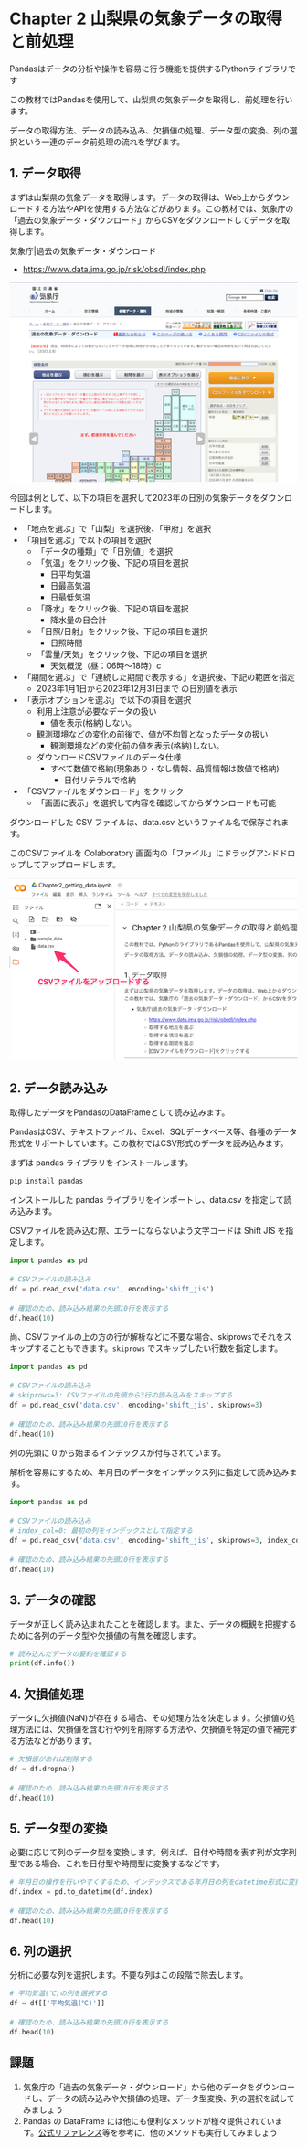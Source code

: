 # Chapter 2 山梨県の気象データの取得と前処理

Pandasはデータの分析や操作を容易に行う機能を提供するPythonライブラリです

この教材ではPandasを使用して、山梨県の気象データを取得し、前処理を行います。

データの取得方法、データの読み込み、欠損値の処理、データ型の変換、列の選択という一連のデータ前処理の流れを学びます。

## 1. データ取得

まずは山梨県の気象データを取得します。データの取得は、Web上からダウンロードする方法やAPIを使用する方法などがあります。この教材では、気象庁の「過去の気象データ・ダウンロード」からCSVをダウンロードしてデータを取得します。

気象庁|過去の気象データ・ダウンロード
- https://www.data.jma.go.jp/risk/obsdl/index.php

![capture01](images/capture01.png)

今回は例として、以下の項目を選択して2023年の日別の気象データをダウンロードします。
  - 「地点を選ぶ」で「山梨」を選択後、「甲府」を選択
  - 「項目を選ぶ」で以下の項目を選択
    - 「データの種類」で「日別値」を選択
    - 「気温」をクリック後、下記の項目を選択
      - 日平均気温
      - 日最高気温
      - 日最低気温
    - 「降水」をクリック後、下記の項目を選択
      - 降水量の日合計
    - 「日照/日射」をクリック後、下記の項目を選択
      - 日照時間
    - 「雲量/天気」をクリック後、下記の項目を選択
      - 天気概況（昼：06時～18時）c
  - 「期間を選ぶ」で「連続した期間で表示する」を選択後、下記の範囲を指定
    - 2023年1月1日から2023年12月31日まで の日別値を表示
  - 「表示オプションを選ぶ」で以下の項目を選択
    - 利用上注意が必要なデータの扱い
      - 値を表示(格納)しない。
    - 観測環境などの変化の前後で、値が不均質となったデータの扱い
      - 観測環境などの変化前の値を表示(格納)しない。
    - ダウンロードCSVファイルのデータ仕様
      - すべて数値で格納(現象あり・なし情報、品質情報は数値で格納)
        - 日付リテラルで格納
  - 「CSVファイルをダウンロード」をクリック
    - 「画面に表示」を選択して内容を確認してからダウンロードも可能

ダウンロードした CSV ファイルは、data.csv というファイル名で保存されます。

このCSVファイルを Colaboratory 画面内の「ファイル」にドラッグアンドドロップしてアップロードします。

![capture02](images/capture02.png)

## 2. データ読み込み

取得したデータをPandasのDataFrameとして読み込みます。

PandasはCSV、テキストファイル、Excel、SQLデータベース等、各種のデータ形式をサポートしています。この教材ではCSV形式のデータを読み込みます。

まずは pandas ライブラリをインストールします。

```sh
pip install pandas
```

インストールした pandas ライブラリをインポートし、data.csv を指定して読み込みます。

CSVファイルを読み込む際、エラーにならないよう文字コードは Shift JIS を指定します。

```python
import pandas as pd

# CSVファイルの読み込み
df = pd.read_csv('data.csv', encoding='shift_jis')

# 確認のため、読み込み結果の先頭10行を表示する
df.head(10)
```

尚、CSVファイルの上の方の行が解析などに不要な場合、skiprowsでそれをスキップすることもできます。`skiprows` でスキップしたい行数を指定します。

```python
import pandas as pd

# CSVファイルの読み込み
# skiprows=3: CSVファイルの先頭から3行の読み込みをスキップする
df = pd.read_csv('data.csv', encoding='shift_jis', skiprows=3)

# 確認のため、読み込み結果の先頭10行を表示する
df.head(10)
```

列の先頭に 0 から始まるインデックスが付与されています。

解析を容易にするため、年月日のデータをインデックス列に指定して読み込みます。

```python
import pandas as pd

# CSVファイルの読み込み
# index_col=0: 最初の列をインデックスとして指定する
df = pd.read_csv('data.csv', encoding='shift_jis', skiprows=3, index_col=0)

# 確認のため、読み込み結果の先頭10行を表示する
df.head(10)
```

## 3. データの確認

データが正しく読み込まれたことを確認します。また、データの概観を把握するために各列のデータ型や欠損値の有無を確認します。

```python
# 読み込んだデータの要約を確認する
print(df.info())
```

## 4. 欠損値処理

データに欠損値(NaN)が存在する場合、その処理方法を決定します。欠損値の処理方法には、欠損値を含む行や列を削除する方法や、欠損値を特定の値で補完する方法などがあります。

```python
# 欠損値があれば削除する
df = df.dropna()

# 確認のため、読み込み結果の先頭10行を表示する
df.head(10)
```

## 5. データ型の変換

必要に応じて列のデータ型を変換します。例えば、日付や時間を表す列が文字列型である場合、これを日付型や時間型に変換するなどです。

```python
# 年月日の操作を行いやすくするため、インデックスである年月日の列をdatetime形式に変換する
df.index = pd.to_datetime(df.index)

# 確認のため、読み込み結果の先頭10行を表示する
df.head(10)
```

## 6. 列の選択

分析に必要な列を選択します。不要な列はこの段階で除去します。

```python
# 平均気温(℃)の列を選択する
df = df[['平均気温(℃)']]

# 確認のため、読み込み結果の先頭10行を表示する
df.head(10)
```

## 課題

1. 気象庁の「過去の気象データ・ダウンロード」から他のデータをダウンロードし、データの読み込みや欠損値の処理、データ型変換、列の選択を試してみましょう
2. Pandas の DataFrame には他にも便利なメソッドが様々提供されています。[公式リファレンス](https://pandas.pydata.org/docs/reference/frame.html)等を参考に、他のメソッドも実行してみましょう